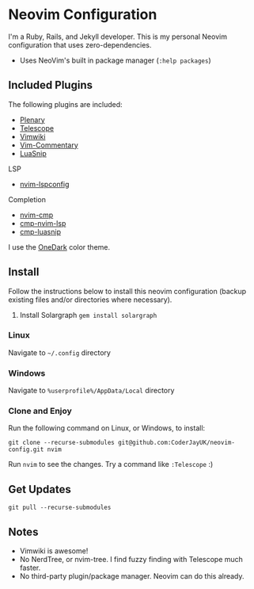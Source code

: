 # Neovim Configuration

I'm a Ruby, Rails, and Jekyll developer. This is my personal Neovim configuration that uses zero-dependencies.

* Uses NeoVim's built in package manager (`:help packages`)

## Included Plugins

The following plugins are included:

* [Plenary](https://github.com/nvim-lua/plenary.nvim)
* [Telescope](https://github.com/nvim-telescope/telescope.nvim)
* [Vimwiki](https://github.com/vimwiki/vimwiki)
* [Vim-Commentary](https://github.com/tpope/vim-commentary)
* [LuaSnip](https://github.com/L3MON4D3/LuaSnip)

LSP

* [nvim-lspconfig](https://github.com/neovim/nvim-lspconfig)

Completion

* [nvim-cmp](https://github.com/hrsh7th/nvim-cmp)
* [cmp-nvim-lsp](https://github.com/hrsh7th/cmp-nvim-lsp)
* [cmp-luasnip](https://github.com/saadparwaiz1/cmp_luasnip)

I use the [OneDark](https://github.com/navarasu/onedark.nvim) color theme.

## Install

Follow the instructions below to install this neovim configuration (backup existing files and/or directories where necessary).

1. Install Solargraph `gem install solargraph`

### Linux

Navigate to `~/.config` directory

### Windows

Navigate to `%userprofile%/AppData/Local` directory

### Clone and Enjoy

Run the following command on Linux, or Windows, to install:

    git clone --recurse-submodules git@github.com:CoderJayUK/neovim-config.git nvim

Run `nvim` to see the changes. Try a command like `:Telescope` :)

## Get Updates

    git pull --recurse-submodules

## Notes

* Vimwiki is awesome!
* No NerdTree, or nvim-tree. I find fuzzy finding with Telescope much faster.
* No third-party plugin/package manager. Neovim can do this already.
